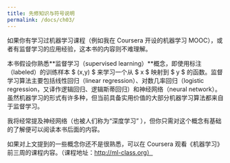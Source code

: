 ```yaml
---
title: 先修知识与符号说明
permalink: /docs/ch03/
---
```


如果你有学习过机器学习课程（例如我在 Coursera 开设的机器学习 MOOC），或者有监督学习的应用经验，这本书的内容则不难理解。

本书假设你熟悉**监督学习（supervised learning）**概念，即使用标注（labeled）的训练样本 $ (x,y) $ 来学习一个从 $ x $ 映射到 $ y $ 的函数。监督学习算法主要包括线性回归（linear regression）、对数几率回归（logistic regression，又译作逻辑回归、逻辑斯蒂回归）和神经网络（neural network）。虽然机器学习的形式有许多种，但当前具备实用价值的大部分机器学习算法都来自于监督学习。

我将经常提及神经网络（也被人们称为“深度学习” ），但你只需对这个概念有基础的了解便可以阅读本书后面的内容。

如果对上文提到的一些概念你还不是很熟悉，可以在 Coursera 观看《机器学习》前三周的课程内容。（课程地址：http://ml-class.org）